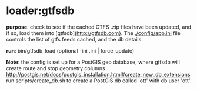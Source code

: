 loader:gtfsdb
=============


**purpose**: check to see if the cached GTFS .zip files have been updated, and if so, load them into [gtfsdb](http://gtfsdb.com}.
         The [./config/app.ini](../../../config/app.ini) file controls the list of gtfs feeds cached, and the db details.


**run**: bin/gtfsdb_load (optional -ini <name>.ini | force_update)


**Note**: the config is set up for a PostGIS geo database, where gtfsdb will create route and stop geometry columns
      http://postgis.net/docs/postgis_installation.html#create_new_db_extensions
      run scripts/create_db.sh to create a PostGIS db called 'ott' with db user 'ott' 
